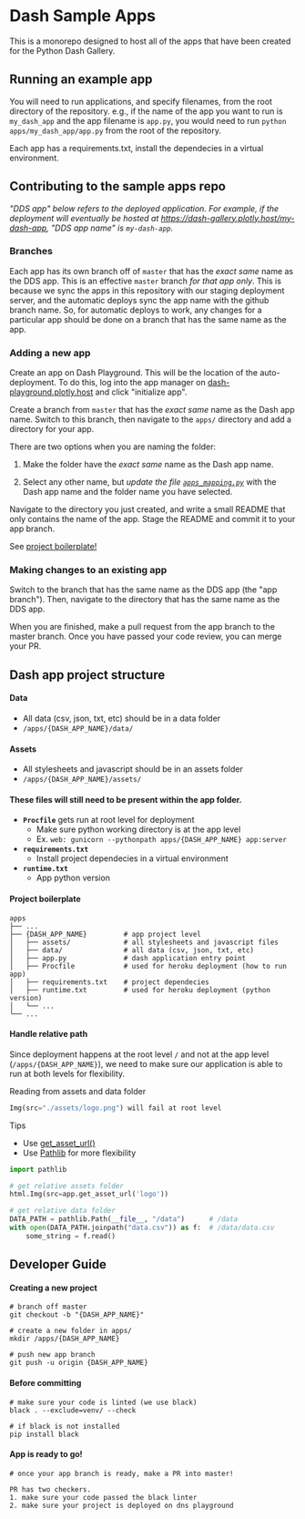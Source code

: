 # Dash Sample Apps

This is a monorepo designed to host all of the apps that have been
created for the Python Dash Gallery.

## Running an example app

You will need to run applications, and specify filenames, from the
root directory of the repository. e.g., if the name of the app you
want to run is `my_dash_app` and the app filename is `app.py`, you
would need to run `python apps/my_dash_app/app.py` from the root
of the repository.

Each app has a requirements.txt, install the dependecies in a virtual 
environment.

## Contributing to the sample apps repo

_"DDS app" below refers to the deployed application. For example, if
the deployment will eventually be hosted at
https://dash-gallery.plotly.host/my-dash-app, "DDS app name" is
`my-dash-app`._

### Branches

Each app has its own branch off of `master` that has the _exact same_
name as the DDS app. This is an effective `master` branch _for that
app only_. This is because we sync the apps in this repository with
our staging deployment server, and the automatic deploys sync the app
name with the github branch name. So, for automatic deploys to work,
any changes for a particular app should be done on a branch that has
the same name as the app.

### Adding a new app

Create an app on Dash Playground. This will be the location of the
auto-deployment. To do this, log into the app manager on
[dash-playground.plotly.host](https://dash-playground.plotly.host)
and click "initialize app".

Create a branch from `master` that has the _exact same_ name as the
Dash app name. Switch to this branch, then navigate to the `apps/`
directory and add a directory for your app.

There are two options when you are naming the folder:

1. Make the folder have the _exact same_ name as the Dash app name.

2. Select any other name, but _update the file
   [`apps_mapping.py`](apps_directory_mapping.py)_ with the Dash app
   name and the folder name you have selected.

Navigate to the directory you just created, and write a small README
that only contains the name of the app. Stage the README and commit it
to your app branch.

See [project boilerplate!](https://github.com/plotly/dash-sample-apps#project-boilerplate)

### Making changes to an existing app

Switch to the branch that has the same name as the DDS app (the "app
branch"). Then, navigate to the directory that has the same name as
the DDS app.

When you are finished, make a pull request from the app branch to the master
branch. Once you have passed your code review, you can merge your PR.

## Dash app project structure

#### Data
- All data (csv, json, txt, etc) should be in a data folder
- `/apps/{DASH_APP_NAME}/data/`

#### Assets
- All stylesheets and javascript should be in an assets folder
- `/apps/{DASH_APP_NAME}/assets/`

####  These files will still need to be present within the app folder.

- **`Procfile`** gets run at root level for deployment
    - Make sure python working directory is at the app level
    - Ex. `web: gunicorn --pythonpath apps/{DASH_APP_NAME} app:server` 
- **`requirements.txt`**
    - Install project dependecies in a virtual environment 
- **`runtime.txt`**
    - App python version

#### Project boilerplate

    apps
    ├── ...
    ├── {DASH_APP_NAME}         # app project level
    │   ├── assets/             # all stylesheets and javascript files
    │   ├── data/               # all data (csv, json, txt, etc)
    │   ├── app.py              # dash application entry point
    │   ├── Procfile            # used for heroku deployment (how to run app)
    │   ├── requirements.txt    # project dependecies 
    │   ├── runtime.txt         # used for heroku deployment (python version)
    │   └── ...                 
    └── ...

#### Handle relative path

Since deployment happens at the root level `/` and not at the app level (`/apps/{DASH_APP_NAME}`), we need to make sure our application is able to run at both levels for flexibility.

Reading from assets and data folder
```Python
Img(src="./assets/logo.png") will fail at root level
```

Tips
 
-  Use [get_asset_url()](https://dash.plot.ly/dash-deployment-server/static-assets)
-  Use [Pathlib](https://docs.python.org/3/library/pathlib.html) for more flexibility

```Python
import pathlib

# get relative assets folder
html.Img(src=app.get_asset_url('logo'))                   

# get relative data folder
DATA_PATH = pathlib.Path(__file__, "/data")      # /data
with open(DATA_PATH.joinpath("data.csv")) as f:  # /data/data.csv
    some_string = f.read()
```

## Developer Guide

#### Creating a new project

```
# branch off master
git checkout -b "{DASH_APP_NAME}"

# create a new folder in apps/
mkdir /apps/{DASH_APP_NAME}

# push new app branch
git push -u origin {DASH_APP_NAME}
```

#### Before committing

```
# make sure your code is linted (we use black)
black . --exclude=venv/ --check

# if black is not installed
pip install black
```


#### App is ready to go!
```
# once your app branch is ready, make a PR into master!

PR has two checkers.
1. make sure your code passed the black linter
2. make sure your project is deployed on dns playground
```
